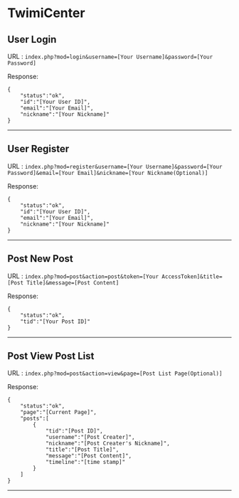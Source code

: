 # TwimiCenter

## User Login
URL : `index.php?mod=login&username=[Your Username]&password=[Your Password]`

Response:

```
{
    "status":"ok",
    "id":"[Your User ID]",
    "email":"[Your Email]",
    "nickname":"[Your Nickname]"
}
```
    
------------

## User Register
URL : `index.php?mod=register&username=[Your Username]&password=[Your Password]&email=[Your Email]&nickname=[Your Nickname(Optional)]`

Response:

```
{
    "status":"ok",
    "id":"[Your User ID]",
    "email":"[Your Email]",
    "nickname":"[Your Nickname]"
}
```

------------

## Post New Post
URL : `index.php?mod=post&action=post&token=[Your AccessToken]&title=[Post Title]&message=[Post Content]`

Response:

```
{
    "status":"ok",
    "tid":"[Your Post ID]"
}
```

------------

## Post View Post List
URL : `index.php?mod=post&action=view&page=[Post List Page(Optional)]`

Response:

```
{
    "status":"ok",
    "page":"[Current Page]",
	"posts":[
		{
			"tid":"[Post ID]",
			"username":"[Post Creater]",
			"nickname":"[Post Creater's Nickname]",
			"title":"[Post Title]",
			"message":"[Post Content]",
			"timeline":"[time stamp]"
		}
	]
}
```

------------